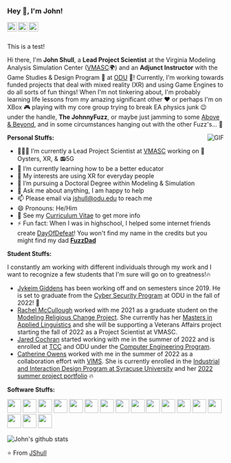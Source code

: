 ### Hey 👋, I'm John!

<a href="https://www.linkedin.com/in/xr-johnshull/">
  <img align="left" alt="John's LinkdeIn" width="22px" src="https://cdn.jsdelivr.net/npm/simple-icons@v3/icons/linkedin.svg" />
</a>
<a href="https://www.fuzzphyte.com">
  <img align="left" alt="Personal Website" width="22px" src="https://cdn.jsdelivr.net/npm/simple-icons@7.7.0/icons/html5.svg" />
</a>
<a href="https://twitter.com/TheJohnnyFuzz">
  <img align="left" alt="John's Twitter" width="22px" src="https://cdn.jsdelivr.net/npm/simple-icons@7.7.0/icons/twitter.svg" />
</a>

<br />
<br />

This is a test!

Hi there, I'm **John Shull**, a **Lead Project Scientist** at the Virginia Modeling Analysis Simulation Center ([VMASC](https://vmasc.org/)🌍) and an **Adjunct Instructor** with the Game Studies & Design Program :space_invader: at [ODU](https://www.odu.edu) 🚀!  Currently, I'm working towards funded projects that deal with mixed reality (XR) and using Game Engines to do all sorts of fun things! When I'm not tinkering about, I'm probably learning life lessons from my amazing significant other :heart: or perhaps I'm on XBox :video_game: playing with my core group trying to break EA physics junk 😉 under the handle, **The JohnnyFuzz**, or maybe just jamming to some [Above & Beyond](https://music.apple.com/us/artist/above-beyond/20318188), and in some circumstances hanging out with the other Fuzz's... :eyes:

  <img align="right" alt="GIF" src="https://media.giphy.com/media/szAb0eLo0zWBpFdgpz/giphy.gif" />

**Personal Stuffs:**

- 👨🏽‍💻 I’m currently a Lead Project Scientist at [VMASC](https://www.vmasc.org/) working on :shell:Oysters, XR, & :radio:5G
- 🌱 I’m currently learning how to be a better educator
- 🤔 My interests are using XR for everyday people
- 💼 I’m pursuing a Doctoral Degree within Modeling & Simulation
- 💬 Ask me about anything, I am happy to help
- 📫 Please email via jshull@odu.edu to reach me
- 😄 Pronouns: He/Him
- 📝 See my [Curriculum Vitae](https://github.com/JShull/JShull/blob/main/JShull_CV.pdf) to get more info
- ⚡ Fun fact: When I was in highschool, I helped some internet friends create [DayOfDefeat](https://www.dayofdefeat.com/)! You won't find my name in the credits but you might find my dad **[FuzzDad](https://dayofdefeat.fandom.com/wiki/Glider)**

**Student Stuffs:**

I constantly am working with different individuals through my work and I want to recognize a few students that I'm sure will go on to greatness!:fire:
- [Jykeim Giddens]() has been working off and on semesters since 2019. He is set to graduate from the [Cyber Security Program](https://www.odu.edu/academics/programs/undergraduate/cybersecurity) at ODU in the fall of 2022! :partying_face:
- [Rachel McCullough]() worked with me 2021 as a graduate student on the [Modeling Religious Change Project](https://mindandculture.org/projects/modeling-social-systems/modeling-religious-change/). She currently has her [Masters in Applied Linguistics](https://www.odu.edu/academics/programs/masters/applied-linguistics) and she will be supporting a Veterans Affairs project starting the fall of 2022 as a Project Scientist at VMASC. 
- [Jared Cochran](https://github.com/BaconStrps) started working with me in the summer of 2022 and is enrolled at [TCC](https://www.tcc.edu/programs/transfer/old-dominion-university/) and ODU under the [Computer Engineering Program](https://www.odu.edu/academics/programs/undergraduate/computer-engineering).
- [Catherine Owens](https://github.com/catowens) worked with me in the summer of 2022 as a collaboration effort with [VIMS](https://www.vims.edu/). She is currently enrolled in the [Industrial and Interaction Design Program at Syracuse University](https://vpa.syr.edu/academics/design/programs/industrial-interaction-design-bid/) and her [2022 summer project portfolio](https://catowensdesign.myportfolio.com/vims-x-odu-vmasc-internship) :fire:

**Software Stuffs:**  

<code><img height="32" src="https://cdn.jsdelivr.net/npm/simple-icons@7.7.0/icons/csharp.svg"></code>
<code><img height="32" src="https://cdn.jsdelivr.net/npm/simple-icons@7.7.0/icons/arduino.svg"></code>
<code><img height="32" src="https://cdn.jsdelivr.net/npm/simple-icons@7.7.0/icons/python.svg"></code>
<code><img height="32" src="https://cdn.jsdelivr.net/npm/simple-icons@7.7.0/icons/meta.svg"></code>
<code><img height="32" src="https://cdn.jsdelivr.net/npm/simple-icons@7.7.0/icons/markdown.svg"></code>
<code><img height="32" src="https://cdn.jsdelivr.net/npm/simple-icons@7.7.0/icons/unity.svg"></code>
<code><img height="32" src="https://cdn.jsdelivr.net/npm/simple-icons@7.7.0/icons/git.svg"></code>
<code><img height="32" src="https://cdn.jsdelivr.net/npm/simple-icons@7.7.0/icons/azuredevops.svg"></code>
<code><img height="32" src="https://cdn.jsdelivr.net/npm/simple-icons@7.7.0/icons/amazondynamodb.svg"></code>
<code><img height="32" src="https://cdn.jsdelivr.net/npm/simple-icons@7.7.0/icons/linux.svg"></code>
<code><img height="32" src="https://cdn.jsdelivr.net/npm/simple-icons@7.7.0/icons/ios.svg"></code>
<code><img height="32" src="https://cdn.jsdelivr.net/npm/simple-icons@7.7.0/icons/microsoft.svg"></code>
<code><img height="32" src="https://cdn.jsdelivr.net/npm/simple-icons@7.7.0/icons/autodesk.svg"></code>
<code><img height="32" src="https://cdn.jsdelivr.net/npm/simple-icons@7.7.0/icons/adobeillustrator.svg"></code>
<code><img height="32" src="https://cdn.jsdelivr.net/npm/simple-icons@7.7.0/icons/visualstudiocode.svg"></code>
<code><img height="32" src="https://cdn.jsdelivr.net/npm/simple-icons@7.7.0/icons/apachekafka.svg"></code>
<code><img height="32" src="https://cdn.jsdelivr.net/npm/simple-icons@7.7.0/icons/steam.svg"></code>

![John's github stats](https://github-readme-stats.vercel.app/api?username=jshull)

⭐️ From [JShull](https://github.com/JShull)
